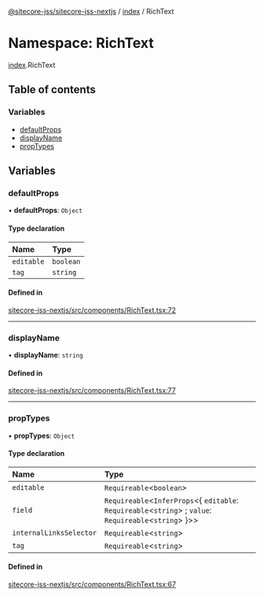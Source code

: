 [@sitecore-jss/sitecore-jss-nextjs](../README.md) / [index](index.md) / RichText

# Namespace: RichText

[index](index.md).RichText

## Table of contents

### Variables

- [defaultProps](index.RichText.md#defaultprops)
- [displayName](index.RichText.md#displayname)
- [propTypes](index.RichText.md#proptypes)

## Variables

### defaultProps

• **defaultProps**: `Object`

#### Type declaration

| Name | Type |
| :------ | :------ |
| `editable` | `boolean` |
| `tag` | `string` |

#### Defined in

[sitecore-jss-nextjs/src/components/RichText.tsx:72](https://github.com/Sitecore/jss/blob/c55768f17/packages/sitecore-jss-nextjs/src/components/RichText.tsx#L72)

___

### displayName

• **displayName**: `string`

#### Defined in

[sitecore-jss-nextjs/src/components/RichText.tsx:77](https://github.com/Sitecore/jss/blob/c55768f17/packages/sitecore-jss-nextjs/src/components/RichText.tsx#L77)

___

### propTypes

• **propTypes**: `Object`

#### Type declaration

| Name | Type |
| :------ | :------ |
| `editable` | `Requireable`<`boolean`\> |
| `field` | `Requireable`<`InferProps`<{ `editable`: `Requireable`<`string`\> ; `value`: `Requireable`<`string`\>  }\>\> |
| `internalLinksSelector` | `Requireable`<`string`\> |
| `tag` | `Requireable`<`string`\> |

#### Defined in

[sitecore-jss-nextjs/src/components/RichText.tsx:67](https://github.com/Sitecore/jss/blob/c55768f17/packages/sitecore-jss-nextjs/src/components/RichText.tsx#L67)
